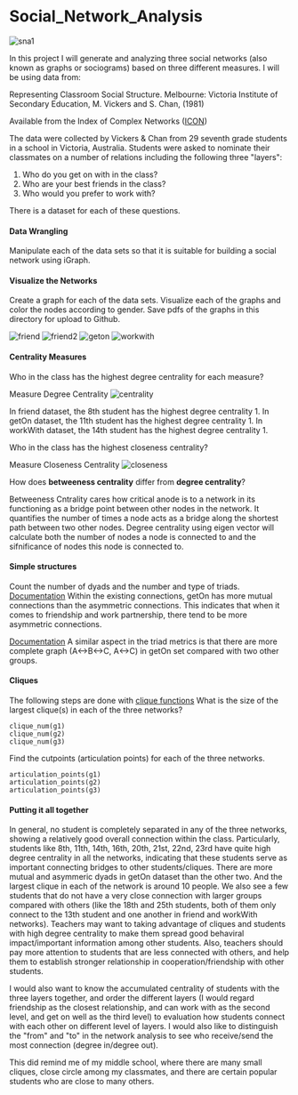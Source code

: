 # Social_Network_Analysis

![sna1](https://github.com/ab4499/Social_Network/blob/master/graphs/sna1.png "github")

In this project I will generate and analyzing three social networks (also known as graphs or sociograms) based on three different measures. I will be using data from:

Representing Classroom Social Structure. Melbourne: Victoria Institute of Secondary Education, M. Vickers and S. Chan, (1981)

Available from the Index of Complex Networks ([ICON](https://icon.colorado.edu/#!/))

The data were collected by Vickers & Chan from 29 seventh grade students in a school in Victoria, Australia. Students were asked to nominate their classmates on a number of relations including the following three "layers":  

1. Who do you get on with in the class?  
2. Who are your best friends in the class?  
3. Who would you prefer to work with?  

There is a dataset for each of these questions.

#### Data Wrangling

Manipulate each of the data sets so that it is suitable for building a social network using iGraph.


#### Visualize the Networks

Create a graph for each of the data sets. Visualize each of the graphs and color the nodes according to gender. Save pdfs of the graphs in this directory for upload to Github.


![friend](https://github.com/ab4499/Social_Network/blob/master/graphs/Friend.png "github") 
![friend2](https://github.com/ab4499/Social_Network/blob/master/graphs/Friend2.png "github")
![geton](https://github.com/ab4499/Social_Network/blob/master/graphs/Geton.png "github") 
![workwith](https://github.com/ab4499/Social_Network/blob/master/graphs/Workwith.png "github")

#### Centrality Measures

Who in the class has the highest degree centrality for each measure?

Measure Degree Centrality
![centrality](https://github.com/ab4499/Social_Network/blob/master/graphs/centrality.png "github")

In friend dataset, the 8th student has the highest degree centrality 1.
In getOn dataset, the 11th student has the highest degree centrality 1.
In workWith dataset, the 14th student has the highest degree centrality 1.

Who in the class has the highest closeness centrality?

Measure Closeness Centrality
![closeness](https://github.com/ab4499/Social_Network/blob/master/graphs/Closeness.png "github")

How does **betweeness centrality** differ from **degree centrality**?

Betweeness Cntrality cares how critical anode is to a network in its functioning as a bridge point between other nodes in the network. It quantifies the number of times a node acts as a bridge along the shortest path between two other nodes. Degree centrality using eigen vector will calculate both the number of nodes a node is connected to and the sifnificance of nodes this node is connected to.

#### Simple structures

Count the number of dyads and the number and type of triads.
[Documentation](http://igraph.org/r/doc/dyad_census.html)
Within the existing connections, getOn has more mutual connections than the asymmetric connections. This indicates that when it comes to friendship and work partnership, there tend to be more asymmetric connections.

[Documentation](http://igraph.org/r/doc/triad_census.html)
A similar aspect in the triad metrics is that there are more complete graph (A<->B<->C, A<->C) in getOn set compared with two other groups.

#### Cliques

The following steps are done with [clique functions](http://igraph.org/r/doc/cliques.html)
What is the size of the largest clique(s) in each of the three networks?
```{r}
clique_num(g1)
clique_num(g2)
clique_num(g3)
```
Find the cutpoints (articulation points) for each of the three networks. 
```{r}
articulation_points(g1)
articulation_points(g2)
articulation_points(g3)
```

#### Putting it all together

In general, no student is completely separated in any of the three networks, showing a relatively good overall connection within the class. Particularly, students like 8th, 11th, 14th, 16th, 20th, 21st, 22nd, 23rd have quite high degree centrality in all the networks, indicating that these students serve as important connecting bridges to other students/cliques. There are more mutual and asymmeric dyads in getOn dataset than the other two. And the largest clique in each of the network is around 10 people. We also see a few students that do not have a very close connection with larger groups compared with others (like the 18th and 25th students, both of them only connect to the 13th student and one another in friend and workWith networks). Teachers may want to taking advantage of cliques and students with high degree centrality to make them spread good behaviral impact/important information among other students. Also, teachers should pay more attention to students that are less connected with others, and help them to establish stronger relationship in cooperation/friendship with other students. 

I would also want to know the accumulated centrality of students with the three layers together, and order the different layers (I would regard friendship as the closest relationship, and can work with as the second level, and get on well as the third level) to evaluation how students connect with each other on different level of layers. I would also like to distinguish the "from" and "to" in the network analysis to see who receive/send the most connection (degree in/degree out). 

This did remind me of my middle school, where there are many small cliques, close circle among my classmates, and there are certain popular students who are close to many others. 
